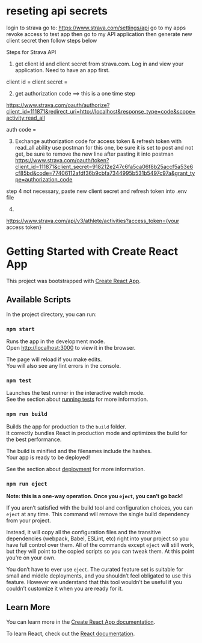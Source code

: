 # reseting api secrets

login to strava
go to:
https://www.strava.com/settings/api
go to my apps
revoke access to test app
then go to my API application
then generate new client secret
then follow steps below

Steps for Strava API 

1) get client id and client secret from strava.com. Log in and view your application. Need to have an app first. 

client id = 
client secret = 

2) get authorization code ==> this is a one time step

https://www.strava.com/oauth/authorize?client_id=111871&redirect_uri=http://localhost&response_type=code&scope=activity:read_all

auth code = 

3) Exchange authorization code for access token & refresh token with read_all ability
use postman for this one, be sure it is set to post and not get, be sure to remove the new line after pasting it into postman
https://www.strava.com/oauth/token?client_id=111871&client_secret=918212e247c6fa5ca06f8b25accf5a53e6cf85bd&code=77406112afdf36b9cbfa7344995b531b5497c97a&grant_type=authorization_code

step 4 not necessary, paste new client secret and refresh token into .env file

4)
https://www.strava.com/api/v3/athlete/activities?access_token={your access token}



# Getting Started with Create React App

This project was bootstrapped with [Create React App](https://github.com/facebook/create-react-app).

## Available Scripts

In the project directory, you can run:

### `npm start`

Runs the app in the development mode.\
Open [http://localhost:3000](http://localhost:3000) to view it in the browser.

The page will reload if you make edits.\
You will also see any lint errors in the console.

### `npm test`

Launches the test runner in the interactive watch mode.\
See the section about [running tests](https://facebook.github.io/create-react-app/docs/running-tests) for more information.

### `npm run build`

Builds the app for production to the `build` folder.\
It correctly bundles React in production mode and optimizes the build for the best performance.

The build is minified and the filenames include the hashes.\
Your app is ready to be deployed!

See the section about [deployment](https://facebook.github.io/create-react-app/docs/deployment) for more information.

### `npm run eject`

**Note: this is a one-way operation. Once you `eject`, you can’t go back!**

If you aren’t satisfied with the build tool and configuration choices, you can `eject` at any time. This command will remove the single build dependency from your project.

Instead, it will copy all the configuration files and the transitive dependencies (webpack, Babel, ESLint, etc) right into your project so you have full control over them. All of the commands except `eject` will still work, but they will point to the copied scripts so you can tweak them. At this point you’re on your own.

You don’t have to ever use `eject`. The curated feature set is suitable for small and middle deployments, and you shouldn’t feel obligated to use this feature. However we understand that this tool wouldn’t be useful if you couldn’t customize it when you are ready for it.

## Learn More

You can learn more in the [Create React App documentation](https://facebook.github.io/create-react-app/docs/getting-started).

To learn React, check out the [React documentation](https://reactjs.org/).
